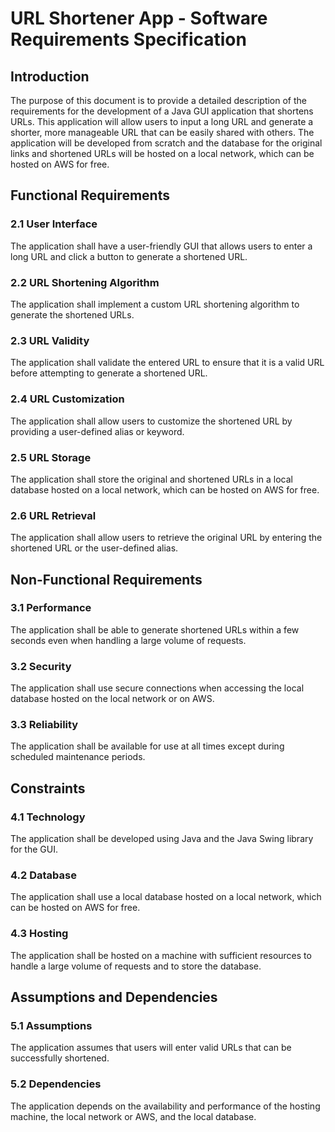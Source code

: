 # URL Shortener App - Software Requirements Specification

## Introduction
The purpose of this document is to provide a detailed description of the requirements for the development of a Java GUI application that shortens URLs. This application will allow users to input a long URL and generate a shorter, more manageable URL that can be easily shared with others. The application will be developed from scratch and the database for the original links and shortened URLs will be hosted on a local network, which can be hosted on AWS for free.

## Functional Requirements
### 2.1 User Interface
The application shall have a user-friendly GUI that allows users to enter a long URL and click a button to generate a shortened URL.

### 2.2 URL Shortening Algorithm
The application shall implement a custom URL shortening algorithm to generate the shortened URLs.

### 2.3 URL Validity
The application shall validate the entered URL to ensure that it is a valid URL before attempting to generate a shortened URL.

### 2.4 URL Customization
The application shall allow users to customize the shortened URL by providing a user-defined alias or keyword.

### 2.5 URL Storage
The application shall store the original and shortened URLs in a local database hosted on a local network, which can be hosted on AWS for free.

### 2.6 URL Retrieval
The application shall allow users to retrieve the original URL by entering the shortened URL or the user-defined alias.

## Non-Functional Requirements
### 3.1 Performance
The application shall be able to generate shortened URLs within a few seconds even when handling a large volume of requests.

### 3.2 Security
The application shall use secure connections when accessing the local database hosted on the local network or on AWS.

### 3.3 Reliability
The application shall be available for use at all times except during scheduled maintenance periods.

## Constraints
### 4.1 Technology
The application shall be developed using Java and the Java Swing library for the GUI.

### 4.2 Database
The application shall use a local database hosted on a local network, which can be hosted on AWS for free.

### 4.3 Hosting
The application shall be hosted on a machine with sufficient resources to handle a large volume of requests and to store the database.

## Assumptions and Dependencies
### 5.1 Assumptions
The application assumes that users will enter valid URLs that can be successfully shortened.

### 5.2 Dependencies
The application depends on the availability and performance of the hosting machine, the local network or AWS, and the local database.
